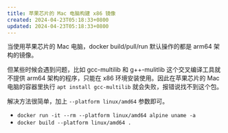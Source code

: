 ```yaml
---
title: 苹果芯片的 Mac 电脑构建 x86 镜像
created: 2024-04-23T05:18:33+0800
updated: 2024-04-23T05:18:33+0800
---
```



当使用苹果芯片的 Mac 电脑，docker build/pull/run 默认操作的都是 arm64 架构的镜像。

但某些时候会遇到问题，比如 gcc-multilib 和 g++-mulitlib 这个交叉编译工具就不提供 arm64 架构的程序，只能在 x86 环境安装使用。因此在苹果芯片的 Mac 电脑的容器里执行 `apt install gcc-multilib` 就会失败，报错说找不到这个包。

解决方法很简单，加上 `--platform linux/amd64` 参数即可。

- `docker run -it --rm --platform linux/amd64 alpine uname -a`
- `docker build --platform linux/amd64 .`

